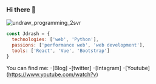 ### Hi there 👋
![undraw_programming_2svr](https://user-images.githubusercontent.com/40337715/118382173-b7630400-b5c0-11eb-8c3b-f7a149fd3500.png)
```js 
const Jdrash = {
  technologies: ['web', 'Python'],
  passions: ['performance web', 'web development'],
  tools: ['React', 'Vue', 'Bootstrap']
}
```
You can find me: 
-[Blog]
-[twitter]
-[Intagram]
-[Youtube]	(https://www.youtube.com/watch?v)
<!--
**juiloallendes/juiloallendes** is a ✨ _special_ ✨ repository because its `README.md` (this file) appears on your GitHub profile.

Here are some ideas to get you started: 

- 🔭 I’m currently working on ...
- 🌱 I’m currently learning ...
- 👯 I’m looking to collaborate on ...
- 🤔 I’m looking for help with ...
- 💬 Ask me about ...
- 📫 How to reach me: ...
- 😄 Pronouns: ...
- ⚡ Fun fact: ...
-->
